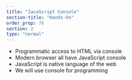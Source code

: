 ```yaml
---
title: "JavaScript Console"
section-title: "Hands-On"
order_prop: 76
section: 2
type: "normal"
---
```


+ Programmatic access to HTML via console
+ Modern browser all have JavaScript console
+ JavaScript is native language of the web
+ We will use console for programming


